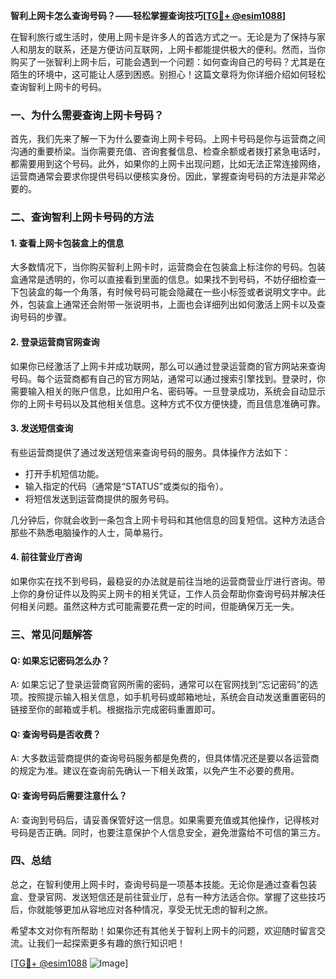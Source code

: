 **智利上网卡怎么查询号码？——轻松掌握查询技巧[[TG💪+ @esim1088](https://t.me/s/esim1088)]**

在智利旅行或生活时，使用上网卡是许多人的首选方式之一。无论是为了保持与家人和朋友的联系，还是方便访问互联网，上网卡都能提供极大的便利。然而，当你购买了一张智利上网卡后，可能会遇到一个问题：如何查询自己的号码？尤其是在陌生的环境中，这可能让人感到困惑。别担心！这篇文章将为你详细介绍如何轻松查询智利上网卡的号码。

### 一、为什么需要查询上网卡号码？

首先，我们先来了解一下为什么要查询上网卡号码。上网卡号码是你与运营商之间沟通的重要桥梁。当你需要充值、咨询套餐信息、检查余额或者拨打紧急电话时，都需要用到这个号码。此外，如果你的上网卡出现问题，比如无法正常连接网络，运营商通常会要求你提供号码以便核实身份。因此，掌握查询号码的方法是非常必要的。

### 二、查询智利上网卡号码的方法

#### 1. 查看上网卡包装盒上的信息

大多数情况下，当你购买智利上网卡时，运营商会在包装盒上标注你的号码。包装盒通常是透明的，你可以直接看到里面的信息。如果找不到号码，不妨仔细检查一下包装盒的每一个角落，有时候号码可能会隐藏在一些小标签或者说明文字中。此外，包装盒上通常还会附带一张说明书，上面也会详细列出如何激活上网卡以及查询号码的步骤。

#### 2. 登录运营商官网查询

如果你已经激活了上网卡并成功联网，那么可以通过登录运营商的官方网站来查询号码。每个运营商都有自己的官方网站，通常可以通过搜索引擎找到。登录时，你需要输入相关的账户信息，比如用户名、密码等。一旦登录成功，系统会自动显示你的上网卡号码以及其他相关信息。这种方式不仅方便快捷，而且信息准确可靠。

#### 3. 发送短信查询

有些运营商提供了通过发送短信来查询号码的服务。具体操作方法如下：

- 打开手机短信功能。
- 输入指定的代码（通常是“STATUS”或类似的指令）。
- 将短信发送到运营商提供的服务号码。

几分钟后，你就会收到一条包含上网卡号码和其他信息的回复短信。这种方法适合那些不熟悉电脑操作的人士，简单易行。

#### 4. 前往营业厅咨询

如果你实在找不到号码，最稳妥的办法就是前往当地的运营商营业厅进行咨询。带上你的身份证件以及购买上网卡的相关凭证，工作人员会帮助你查询号码并解决任何相关问题。虽然这种方式可能需要花费一定的时间，但能确保万无一失。

### 三、常见问题解答

#### Q: 如果忘记密码怎么办？
A: 如果忘记了登录运营商官网所需的密码，通常可以在官网找到“忘记密码”的选项。按照提示输入相关信息，如手机号码或邮箱地址，系统会自动发送重置密码的链接至你的邮箱或手机。根据指示完成密码重置即可。

#### Q: 查询号码是否收费？
A: 大多数运营商提供的查询号码服务都是免费的，但具体情况还是要以各运营商的规定为准。建议在查询前先确认一下相关政策，以免产生不必要的费用。

#### Q: 查询号码后需要注意什么？
A: 查询到号码后，请妥善保管好这一信息。如果需要充值或其他操作，记得核对号码是否正确。同时，也要注意保护个人信息安全，避免泄露给不可信的第三方。

### 四、总结

总之，在智利使用上网卡时，查询号码是一项基本技能。无论你是通过查看包装盒、登录官网、发送短信还是前往营业厅，总有一种方法适合你。掌握了这些技巧后，你就能够更加从容地应对各种情况，享受无忧无虑的智利之旅。

希望本文对你有所帮助！如果你还有其他关于智利上网卡的问题，欢迎随时留言交流。让我们一起探索更多有趣的旅行知识吧！

[[TG💪+ @esim1088](https://t.me/s/esim1088) ![Image](https://i.postimg.cc/4NQfJmqS/Snipaste-2025-05-13-00-14-12.png)]